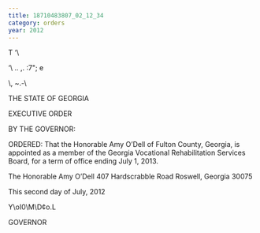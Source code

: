```yaml
---
title: 18710483807_02_12_34
category: orders
year: 2012
---
```

T ‘\\

  
  

‘\ .. ,.
 :7"; e 

\\,
~.-\

THE STATE OF GEORGIA

EXECUTIVE ORDER

BY THE GOVERNOR:

ORDERED: That the Honorable Amy O’Dell of Fulton County, Georgia, is
appointed as a member of the Georgia Vocational Rehabilitation
Services Board, for a term of office ending July 1, 2013.

The Honorable Amy O’Dell
407 Hardscrabble Road
Roswell, Georgia 30075

This second day of July, 2012

Y\oI0\M\D¢o.L

GOVERNOR

